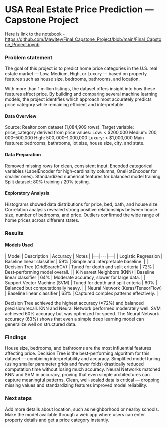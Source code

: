 
# USA Real Estate Price Prediction — Capstone Project
Here is link to the notebook  - https://github.com/Mawitey/Final_Capstone_Project/blob/main/Final_Capstone_Project.ipynb

###  Problem statement
The goal of this project is to predict home price categories in the U.S. real estate market — Low, Medium, High, or Luxury — based on property features such as house size, bedrooms, bathrooms, and location.

With more than 1 million listings, the dataset offers insight into how these features affect price.
By building and comparing several machine learning models, the project identifies which approach most accurately predicts price category while remaining efficient and interpretable.

#### Data Overview
Source: Realtor.com dataset (1,084,909 rows).
Target variable: price_category derived from price values:
Low: < $200,000
Medium: $200,000–$500,000
High: $500,000–$1,000,000
Luxury: > $1,000,000
Main features: bedrooms, bathrooms, lot size, house size, city, and state.

#### Data Preparation
Removed missing rows for clean, consistent input.
Encoded categorical variables (LabelEncoder for high-cardinality columns, OneHotEncoder for smaller ones).
Standardized numerical features for balanced model training.
Split dataset: 80% training / 20% testing.

#### Exploratory Analysis
Histograms showed data distributions for price, bed, bath, and house size.
Correlation analysis revealed strong positive relationships between house size, number of bedrooms, and price.
Outliers confirmed the wide range of home prices across different states.


### Results
#### Models Used
| Model | Description | Accuracy | Notes |
|---|---|---|
| Logistic Regression | Baseline linear classifier | 59% | Simple and interpretable baseline. |
| Decision Tree (GridSearchCV) | Tuned for depth and split criteria | 72% | Best-performing model overall. |
| K-Nearest Neighbors (KNN) | Baseline linear classifier | 64% | Moderate accuracy, slower for large data. |
| Support Vector Machine (SVM) | Tuned for depth and split criteria | 60% | Balanced but computationally heavy. |
| Neural Network (Keras/TensorFlow) | Baseline linear classifier | 63% | Captured complex patterns effectively. |

Decision Tree achieved the highest accuracy (≈72%) and balanced precision/recall.
KNN and Neural Network performed moderately well.
SVM achieved 60% accuracy but was optimized for speed.
The Neural Network accuracy (63%) shows that even a simple deep learning model can generalize well on structured data.


### Findings
House size, bedrooms, and bathrooms are the most influential features affecting price.
Decision Tree is the best-performing algorithm for this dataset — combining interpretability and accuracy.
Simplified model tuning (using smaller parameter grids and fewer folds) drastically reduced computation time without losing much accuracy.
Neural Networks matched KNN and SVM in accuracy, proving that even simple architectures can capture meaningful patterns.
Clean, well-scaled data is critical — dropping missing values and standardizing features improved model reliability.

### Next steps
Add more details about location, such as neighborhood or nearby schools.
Make the model available through a web app where users can enter property details and get a price category instantly.
